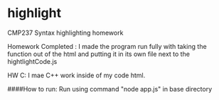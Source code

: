 # highlight
CMP237 Syntax highlighting homework

Homework Completed : I made the program run fully with taking the function out of the html and putting it in its own file next to the hightlightCode.js

HW C: I mae C++ work inside of my code html.

####How to run:
Run using command "node app.js" in base directory
